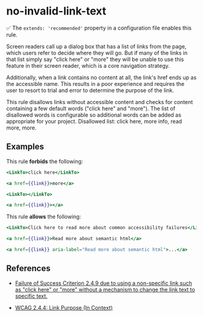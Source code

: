 # no-invalid-link-text

✅ The `extends: 'recommended'` property in a configuration file enables this rule.

Screen readers call up a dialog box that has a list of links from the page, which users refer to decide where they will go. But if many of the links in that list simply say "click here" or "more" they will be unable to use this feature in their screen reader, which is a core navigation strategy.

Additionally, when a link contains no content at all, the link's href ends up as the accessible name. This results in a poor experience and requires the user to resort to trial and error to determine the purpose of the link.

This rule disallows links without accessible content and checks for content containing a few default words ("click here" and "more"). The list of disallowed words is configurable so additional words can be added as appropriate for your project. Disallowed list: click here, more info, read more, more.

## Examples

This rule **forbids** the following:

```hbs
<LinkTo>click here</LinkTo>
```

```hbs
<a href={{link}}>more</a>
```

```hbs
<LinkTo></LinkTo>
```

```hbs
<a href={{link}}></a>
```

This rule **allows** the following:

```hbs
<LinkTo>Click here to read more about common accessibility failures</LinkTo>
```

```hbs
<a href={{link}}>Read more about semantic html</a>
```

```hbs
<a href={{link}} aria-label="Read more about semantic html">...</a>
```

## References

* [Failure of Success Criterion 2.4.9 due to using a non-specific link such as "click here" or "more" without a mechanism to change the link text to specific text.](https://www.w3.org/WAI/WCAG21/Techniques/failures/F84)

* [WCAG 2.4.4: Link Purpose (In Context)](https://www.w3.org/WAI/WCAG21/Understanding/link-purpose-in-context)
